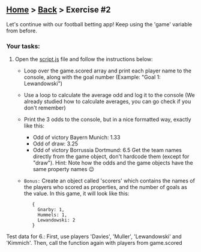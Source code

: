 ## [Home](../../../README.md) > [Back](../lesson.md) > Exercise #2

Let's continue with our football betting app! Keep using the 'game' variable from
before.

### Your tasks:

1. Open the [script.js](script.js) file and follow the instructions below:

   - Loop over the game.scored array and print each player name to the console, along with the goal number (Example: "Goal 1: Lewandowski")
   - Use a loop to calculate the average odd and log it to the console (We already studied how to calculate averages, you can go check if you don't remember)
   - Print the 3 odds to the console, but in a nice formatted way, exactly like this:
     - Odd of victory Bayern Munich: 1.33
     - Odd of draw: 3.25
     - Odd of victory Borrussia Dortmund: 6.5
       Get the team names directly from the game object, don't hardcode them (except for "draw"). Hint: Note how the odds and the game objects have the same property names 😉
   - `Bonus:` Create an object called 'scorers' which contains the names of the players who scored as properties, and the number of goals as the value. In this game, it will look like this:

     ```
        {
          Gnarby: 1,
          Hummels: 1,
          Lewandowski: 2
        }
     ```

Test data for 6.: First, use players 'Davies', 'Muller', 'Lewandowski' and 'Kimmich'. Then, call the function again with players from game.scored
